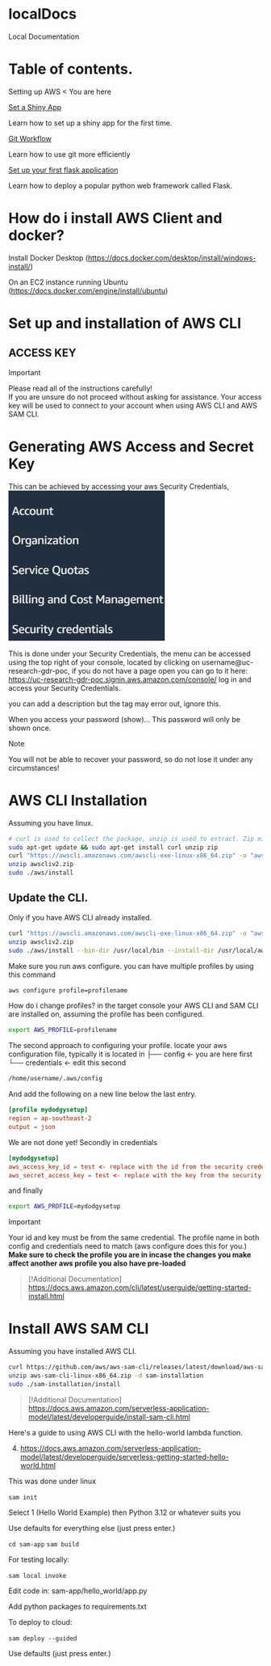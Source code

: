 # localDocs
Local Documentation

# Table of contents.
Setting up AWS < You are here <br>

[Set a Shiny App](SettingUpaShinyApponEC2example.md)

Learn how to set up a shiny app for the first time.

[Git Workflow](GitWorkflow.md)

Learn how to use git more efficiently

[Set up your first flask application](flaskappdeployec2example.md)

Learn how to deploy a popular python web framework called Flask.



# How do i install AWS Client and docker?
Install Docker Desktop (https://docs.docker.com/desktop/install/windows-install/)

On an EC2 instance running Ubuntu (https://docs.docker.com/engine/install/ubuntu)

# Set up and installation of AWS CLI
## ACCESS KEY
>[!IMPORTANT]
>Please read all of the instructions carefully! <br/> If you are unsure do not proceed without asking for assistance.
>Your access key will be used to connect to your account when using AWS CLI and AWS SAM CLI.

# Generating AWS Access and Secret Key
This can be achieved by accessing your aws Security Credentials,
![Menu popdown](image.png)

This is done under your Security Credentials, the menu can be accessed using the top right of your console, located by clicking on username@uc-research-gdr-poc, if you do not have a page open you can go to it here: <br>
https://uc-research-gdr-poc.signin.aws.amazon.com/console/
log in and access your Security Credentials.

you can add a description but the tag may error out, ignore this.

When you access your password (show)... This password will only be shown once.

>[!NOTE]
>You will not be able to recover your password, so do not lose it under any circumstances!

# AWS CLI Installation
Assuming you have linux.
```sh
# curl is used to collect the package, unzip is used to extract. Zip might be required for lambda packaging and misc aws functions.
sudo apt-get update && sudo apt-get install curl unzip zip
curl "https://awscli.amazonaws.com/awscli-exe-linux-x86_64.zip" -o "awscliv2.zip"
unzip awscliv2.zip
sudo ./aws/install
```
## Update the CLI.
Only if you have AWS CLI already installed.
```sh
curl "https://awscli.amazonaws.com/awscli-exe-linux-x86_64.zip" -o "awscliv2.zip"
unzip awscliv2.zip
sudo ./aws/install --bin-dir /usr/local/bin --install-dir /usr/local/aws-cli --update
```

Make sure you run aws configure.
you can have multiple profiles by using this command
```sh
aws configure profile=profilename
```
How do i change profiles?
in the target console your AWS CLI and SAM CLI are installed on, assuming the profile has been configured.
```sh
export AWS_PROFILE=profilename
```
The second approach to configuring your profile. 
locate your aws configuration file, typically it is located in
├── config <- you are here first
└── credentials <- edit this second
```sh
/home/username/.aws/config
```
And add the following on a new line below the last entry.
```conf
[profile mydodgysetup]
region = ap-southeast-2
output = json
```
We are not done yet!
Secondly in credentials
```conf
[mydodgysetup]
aws_access_key_id = test <- replace with the id from the security credential 
aws_secret_access_key = test <- replace with the key from the security credential
```
and finally
```sh
export AWS_PROFILE=mydodgysetup
```

>[!IMPORTANT]
Your id and key must be from the same credential.
The profile name in both config and credentials need to match (aws configure does this for you.) <br>
**Make sure to check the profile you are in incase the changes you make affect another aws profile you also have pre-loaded**

>[!Additional Documentation]
https://docs.aws.amazon.com/cli/latest/userguide/getting-started-install.html

# Install AWS SAM CLI
Assuming you have installed AWS CLI.

```sh
curl https://github.com/aws/aws-sam-cli/releases/latest/download/aws-sam-cli-linux-x86_64.zip -o aws-sam-cli-linux-x86_64.zip
unzip aws-sam-cli-linux-x86_64.zip -d sam-installation
sudo ./sam-installation/install
```

>[!Additional Documentation]
https://docs.aws.amazon.com/serverless-application-model/latest/developerguide/install-sam-cli.html

Here's a guide to using AWS CLI with the hello-world lambda function.

4.	https://docs.aws.amazon.com/serverless-application-model/latest/developerguide/serverless-getting-started-hello-world.html

This was done under linux

```sam init```

Select 1 (Hello World Example) then Python 3.12 or whatever suits you

Use defaults for everything else (just press enter.)

```cd sam-app```
```sam build```

For testing locally:

```sam local invoke```

Edit code in:
sam-app/hello_world/app.py

Add python packages to requirements.txt

To deploy to cloud:

```sam deploy --guided```

Use defaults (just press enter.)

